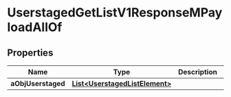 

# UserstagedGetListV1ResponseMPayloadAllOf

## Properties

Name | Type | Description | Notes
------------ | ------------- | ------------- | -------------
**aObjUserstaged** | [**List&lt;UserstagedListElement&gt;**](UserstagedListElement.md) |  | 




